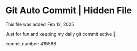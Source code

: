 # Git Auto Commit | Hidden File

This file was added Feb 12, 2025

Just for fun and keeping my daily git commit active 🤪

commit number: 415566
